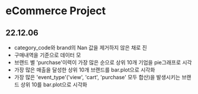 # eCommerce Project
## 22.12.06
- category_code와 brand의 Nan 값을 제거하지 않은 채로 진
- 구매내역을 기준으로 데이터 모
- 브랜드 별 'purchase'이력이 가장 많은 순으로 상위 10개 기업을 pie그래프로 시각
- 가장 많은 매출을 달성한 상위 10개 브랜드를 bar.plot으로 시각화
- 가장 많은 'event_type'('view', 'cart', 'purchase' 모두 합산)을 발생시키는 브랜드 상위 10를 bar.plot으로 시각화
